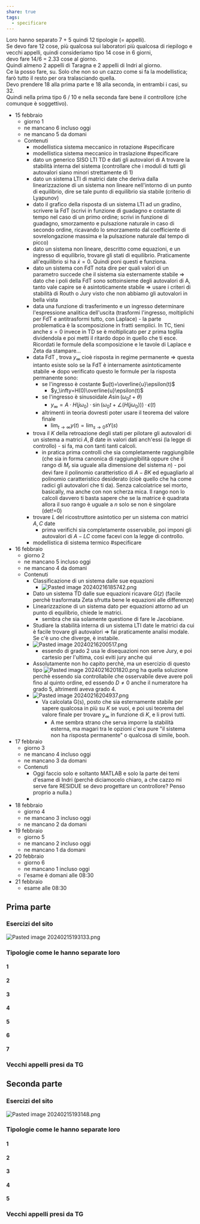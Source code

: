 ```yaml
---  
share: true  
tags:  
  - specificare  
---  
```

Loro hanno separato 7 + 5 quindi 12 tipologie (= appelli).  
Se devo fare 12 cose, più qualcosa sui laboratori più qualcosa di riepilogo e vecchi appelli, quindi consideriamo tipo 14 cose in 6 giorni,  
devo fare 14/6 = 2.33 cose al giorno.  
Quindi almeno 2 appelli di Taragna e 2 appelli di Indri al giorno.  
Ce la posso fare, su. Solo che non so un cazzo come si fa la modellistica; farò tutto il resto per ora tralasciando quella.  
Devo prendere 18 alla prima parte e 18 alla seconda, in entrambi i casi, su 32.  
Quindi nella prima tipo 6 / 10 e nella seconda fare bene il controllore (che comunque è soggettivo).  
  
- 15 febbraio  
	- giorno 1  
	- ne mancano 6 incluso oggi  
	- ne mancano 5 da domani  
	- Contenuti  
		- modellistica sistema meccanico in rotazione #specificare  
		- modellistica sistema meccanico in traslazione #specificare  
		- dato un generico SISO LTI TD e dati gli autovalori di A trovare la stabilità interna del sistema (controllare che i moduli di tutti gli autovalori siano minori strettamente di 1)   
		- dato un sistema LTI di matrici date che deriva dalla linearizzazione di un sistema non lineare nell'intorno di un punto di equilibrio, dire se tale punto di equilibrio sia stabile (criterio di Lyapunov)   
		- dato il grafico della risposta di un sistema LTI ad un gradino, scrivere la FdT (scrivi in funzione di guadagno e costante di tempo nel caso di un primo ordine; scrivi in funzione di guadagno, smorzamento e pulsazione naturale in caso di secondo ordine, ricavando lo smorzamento dal coefficiente di sovrelongazione massima e la pulsazione naturale dal tempo di picco)  
		- dato un sistema non lineare, descritto come equazioni, e un ingresso di equilibrio, trovare gli stati di equilibrio. Praticamente all'equilibrio si ha $\dot{x}=0$. Quindi poni questi e funziona.   
		- dato un sistema con FdT nota dire per quali valori di un parametro succede che il sistema sia esternamente stabile => dato che i poli della FdT sono sottoinsieme degli autovalori di A, tanto vale capire se è asintoticamente stabile => usare i criteri di stabilità di Routh o Jury visto che non abbiamo gli autovalori in bella vista  
		- data una funzione di trasferimento e un ingresso determinare l'espressione analitica dell'uscita (trasformi l'ingresso, moltiplichi per FdT e antitrasformi tutto, con Laplace) - la parte problematica è la scomposizione in fratti semplici. In TC, tieni anche $s=0$ invece in TD se è moltiplicato per $z$ prima toglila dividendola e poi metti il ritardo dopo in quello che ti esce. Ricordati le formule della scomposizione e le tavole di Laplace e Zeta da stampare...  
		- data FdT , trova $y_\infty$ cioè risposta in regime permanente => questa intanto esiste solo se la FdT è internamente asintoticamente stabile => dopo verificato questo le formule per la risposta permanente sono:  
			- se l'ingresso è costante $u(t)=\overline{u}\epsilon(t)$  
				- $y_\infty=H(0)\overline{u}\epsilon(t)$  
			- se l'ingresso è sinusoidale $A\sin(\omega_0t+\theta)$  
				- $y_\infty=A·H(j\omega_0)·\sin(\omega_0t+\angle(H(j\omega_0)))·\epsilon(t)$  
			- altrimenti in teoria dovresti poter usare il teorema del valore finale  
				- $\lim_{t\to\infty}y(t)=\lim_{s\to0}sY(s)$  
		- trova il $K$ della retroazione degli stati per pilotare gli autovalori di un sistema a matrici $A,B$ date in valori dati anch'essi (la legge di controllo) - si fa, ma con tanti tanti calcoli.  
			- in pratica prima controlli che sia completamente raggiungibile (che sia in forma canonica di raggiungibilità oppure che il rango di $M_r$ sia uguale alla dimensione del sistema $n$) - poi devi fare il polinomio caratteristico di $A-BK$ ed eguagliarlo al polinomio caratteristico desiderato (cioè quello che ha come radici gli autovalori che ti da). Senza calcolatrice sei morto, basically, ma anche con non scherza mica. Il rango non lo calcoli davvero ti basta sapere che se la matrice è quadrata allora il suo rango è uguale a $n$ solo se non è singolare (det!=0)  
		- trovare $L$ del ricostruttore asintotico per un sistema con matrici $A,C$ date  
			- prima verifichi sia completamente osservabile, poi imponi gli autovalori di $A-LC$ come facevi con la legge di controllo.  
		- modellistica di sistema termico #specificare   
- 16 febbraio   
	- giorno 2  
	- ne mancano 5 incluso oggi  
	- ne mancano 4 da domani  
	- Contenuti  
		- Classificazione di un sistema dalle sue equazioni  
			- ![Pasted image 20240216185742.png](./img/Pasted%20image%2020240216185742.png)  
		- Dato un sistema TD dalle sue equazioni ricavare $G(z)$ (facile perchè trasformata Zeta sfrutta bene le equazioni alle differenze)  
		- Linearizzazione di un sistema dato per equazioni attorno ad un punto di equilibrio, chiede le matrici.  
			- sembra che sia solamente questione di fare le Jacobiane.  
		- Studiare la stabilità interna di un sistema LTI date le matrici da cui è facile trovare gli autovalori => fai praticamente analisi modale. Se c'è uno che diverge, è instabile.  
		- ![Pasted image 20240216200517.png](./img/Pasted%20image%2020240216200517.png)  
			- essendo di grado 2 usa le disequazioni non serve Jury, e poi cartesio per l'ultima, così eviti jury anche qui  
		- Assolutamente non ho capito perchè, ma un esercizio di questo tipo ![Pasted image 20240216201820.png](./img/Pasted%20image%2020240216201820.png) ha quella soluzione perchè essendo sia controllabile che osservabile deve avere poli fino al quinto ordine, ed essendo $D\ne0$ anche il numeratore ha grado 5, altrimenti aveva grado 4.  
		- ![Pasted image 20240216204937.png](./img/Pasted%20image%2020240216204937.png)  
			- Va calcolata G(s), posto che sia esternamente stabile per sapere qualcosa in più su $K$ se vuoi, e poi usi teorema del valore finale per trovare $y_\infty$ in funzione di $K$, e li provi tutti.  
				- A me sembra strano che serva imporre la stabilità esterna, ma magari tra le opzioni c'era pure "il sistema non ha risposta permanente" o qualcosa di simile, booh.  
- 17 febbraio  
	- giorno 3  
	- ne mancano 4 incluso oggi  
	- ne mancano 3 da domani  
	- Contenuti  
		- Oggi faccio solo e soltanto MATLAB e solo la parte dei temi d'esame di Indri (perchè diciamocelo chiaro, a che cazzo mi serve fare RESIDUE se devo progettare un controllore? Penso proprio a nulla.)  
		-   
- 18 febbraio  
	- giorno 4  
	- ne mancano 3 incluso oggi  
	- ne mancano 2 da domani  
- 19 febbraio  
	- giorno 5  
	- ne mancano 2 incluso oggi  
	- ne mancano 1 da domani  
- 20 febbraio  
	- giorno 6  
	- ne mancano 1 incluso oggi  
	- l'esame è domani alle 08:30  
- 21 febbraio  
	- esame alle 08:30  
  
## Prima parte  
### Esercizi del sito  
![Pasted image 20240215193133.png](./img/Pasted%20image%2020240215193133.png)  
### Tipologie come le hanno separate loro  
#### 1  
#### 2  
#### 3  
#### 4  
#### 5  
#### 6  
#### 7  
### Vecchi appelli presi da TG  
## Seconda parte  
### Esercizi del sito  
![Pasted image 20240215193148.png](./img/Pasted%20image%2020240215193148.png)  
### Tipologie come le hanno separate loro  
#### 1  
  
#### 2  
#### 3  
#### 4  
#### 5  
### Vecchi appelli presi da TG